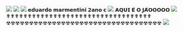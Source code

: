 ![](https://images.uncyc.org/pt/c/c7/Distraction_Dance.gif)
![](https://i.gifer.com/4rvv.gif)
![](https://i.gifer.com/3MXt.gif)
𝗲𝗱𝘂𝗮𝗿𝗱𝗼 𝗺𝗮𝗿𝗺𝗲𝗻𝘁𝗶𝗻𝗶 𝟮𝗮𝗻𝗼 𝗰
![](https://images.uncyc.org/pt/c/c7/Distraction_Dance.gif)
𝗔𝗤𝗨𝗜 𝗘́ 𝗢 𝗝𝗔̃𝗢𝗢𝗢𝗢𝗢
![](https://images.uncyc.org/pt/c/c7/Distraction_Dance.gif)
✟✟✟✟✟✟✟✟✟✟✟✟✟✟✟✟✟✟✟✟✟✟✟✟✟✟✟✟✟✟✟✟✟✟
☢☢☢☢☢☢☢☢☢☢☢☢☢☢☢☢☢☢☢☢☢☢☢☢☢☢☢☢☢☢☢☢☢☢
![](https://images.uncyc.org/pt/c/c7/Distraction_Dance.gif)
